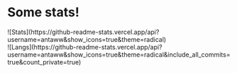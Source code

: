 <h1>Some stats!</h1>
![Stats](https://github-readme-stats.vercel.app/api?username=antaww&show_icons=true&theme=radical)
<br>
![Langs](https://github-readme-stats.vercel.app/api?username=antaww&show_icons=true&theme=radical&include_all_commits=true&count_private=true)
